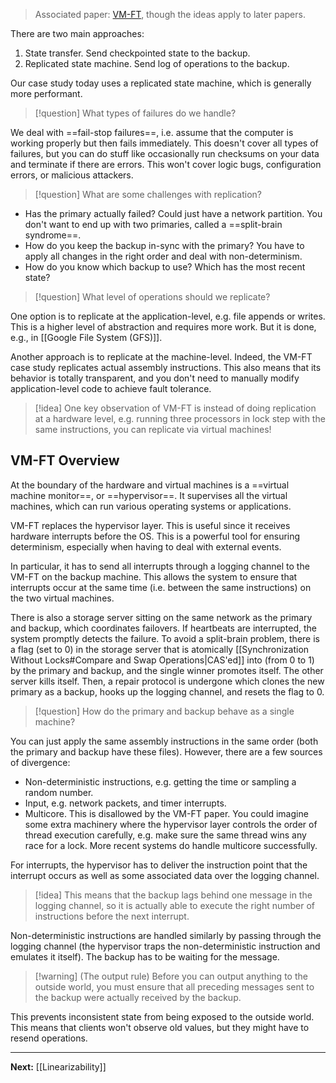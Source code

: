 > Associated paper: [VM-FT](https://pdos.csail.mit.edu/6.824/papers/vm-ft.pdf), though the ideas apply to later papers.

There are two main approaches:

1. State transfer. Send checkpointed state to the backup.
2. Replicated state machine. Send log of operations to the backup.

Our case study today uses a replicated state machine, which is generally more performant.

> [!question]
> What types of failures do we handle?

We deal with ==fail-stop failures==, i.e. assume that the computer is working properly but then fails immediately. This doesn't cover all types of failures, but you can do stuff like occasionally run checksums on your data and terminate if there are errors. This won't cover logic bugs, configuration errors, or malicious attackers. 

> [!question]
> What are some challenges with replication?

* Has the primary actually failed? Could just have a network partition. You don't want to end up with two primaries, called a ==split-brain syndrome==.
* How do you keep the backup in-sync with the primary? You have to apply all changes in the right order and deal with non-determinism.
* How do you know which backup to use? Which has the most recent state?

> [!question]
> What level of operations should we replicate?

One option is to replicate at the application-level, e.g. file appends or writes. This is a higher level of abstraction and requires more work. But it is done, e.g., in [[Google File System (GFS)]].

Another approach is to replicate at the machine-level. Indeed, the VM-FT case study replicates actual assembly instructions. This also means that its behavior is totally transparent, and you don't need to manually modify application-level code to achieve fault tolerance.

> [!idea]
> One key observation of VM-FT is instead of doing replication at a hardware level, e.g. running three processors in lock step with the same instructions, you can replicate via virtual machines!

## VM-FT Overview

At the boundary of the hardware and virtual machines is a ==virtual machine monitor==, or ==hypervisor==. It supervises all the virtual machines, which can run various operating systems or applications. 

VM-FT replaces the hypervisor layer. This is useful since it receives hardware interrupts before the OS. This is a powerful tool for ensuring determinism, especially when having to deal with external events.

In particular, it has to send all interrupts through a logging channel to the VM-FT on the backup machine. This allows the system to ensure that interrupts occur at the same time (i.e. between the same instructions) on the two virtual machines.

There is also a storage server sitting on the same network as the primary and backup, which coordinates failovers. If heartbeats are interrupted, the system promptly detects the failure. To avoid a split-brain problem, there is a flag (set to 0) in the storage server that is atomically [[Synchronization Without Locks#Compare and Swap Operations|CAS'ed]] into (from 0 to 1) by the primary and backup, and the single winner promotes itself. The other server kills itself. Then, a repair protocol is undergone which clones the new primary as a backup, hooks up the logging channel, and resets the flag to 0.

> [!question]
> How do the primary and backup behave as a single machine?

You can just apply the same assembly instructions in the same order (both the primary and backup have these files). However, there are a few sources of divergence:

* Non-deterministic instructions, e.g. getting the time or sampling a random number.
* Input, e.g. network packets, and timer interrupts.
* Multicore. This is disallowed by the VM-FT paper. You could imagine some extra machinery where the hypervisor layer controls the order of thread execution carefully, e.g. make sure the same thread wins any race for a lock. More recent systems do handle multicore successfully.

For interrupts, the hypervisor has to deliver the instruction point that the interrupt occurs as well as some associated data over the logging channel.

> [!idea]
> This means that the backup lags behind one message in the logging channel, so it is actually able to execute the right number of instructions before the next interrupt.

Non-deterministic instructions are handled similarly by passing through the logging channel (the hypervisor traps the non-deterministic instruction and emulates it itself). The backup has to be waiting for the message.

> [!warning] (The output rule)
> Before you can output anything to the outside world, you must ensure that all preceding messages sent to the backup were actually received by the backup.

This prevents inconsistent state from being exposed to the outside world. This means that clients won't observe old values, but they might have to resend operations.

---

**Next:** [[Linearizability]]